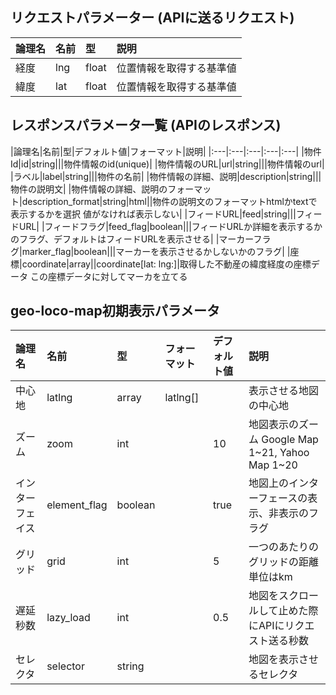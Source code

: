 ## リクエストパラメーター (APIに送るリクエスト)


|論理名|名前|型|説明|
|:---|:---|:---|:---|
|経度|lng|float|位置情報を取得する基準値|
|緯度|lat|float|位置情報を取得する基準値|


## レスポンスパラメータ一覧 (APIのレスポンス)


|論理名|名前|型|デフォルト値|フォーマット|説明|
|:---|:---|:---|:---|:---|
|物件Id|id|string|||物件情報のid(unique)|
|物件情報のURL|url|string|||物件情報のurl|
|ラベル|label|string|||物件の名前|
|物件情報の詳細、説明|description|string|||物件の説明文|
|物件情報の詳細、説明のフォーマット|description_format|string|html||物件の説明文のフォーマットhtmlかtextで表示するかを選択 値がなければ表示しない|
|フィードURL|feed|string|||フィードURL|
|フィードフラグ|feed_flag|boolean|||フィードURLか詳細を表示するかのフラグ、デフォルトはフィードURLを表示させる|
|マーカーフラグ|marker_flag|boolean|||マーカーを表示させるかしないかのフラグ|
|座標|coordinate|array||coordinate[lat: lng:]|取得した不動産の緯度経度の座標データ この座標データに対してマーカを立てる

## geo-loco-map初期表示パラメータ

|論理名|名前|型|フォーマット|デフォルト値|説明|
|:---|:---|:---|:---|:---|:---|
|中心地|latlng|array|latlng[]||表示させる地図の中心地|
|ズーム|zoom|int||10|地図表示のズーム Google Map 1~21, Yahoo Map 1~20|
|インターフェイス|element_flag|boolean||true|地図上のインターフェースの表示、非表示のフラグ|
|グリッド|grid|int||5|一つのあたりのグリッドの距離 単位はkm|
|遅延秒数|lazy_load|int||0.5|地図をスクロールして止めた際にAPIにリクエスト送る秒数|
|セレクタ|selector|string|||地図を表示させるセレクタ|



